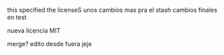 
this specified the licenseS
unos cambios mas pra el stash
cambios finales en test

nueva licencia MIT


merge?
edito desde fuera jeje
